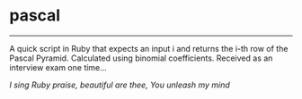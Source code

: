 # pascal
------------------------------------
A quick script in Ruby that expects an input i and returns the i-th row of the Pascal Pyramid. Calculated using binomial coefficients. Received as an interview exam one time...

*I sing Ruby praise,
beautiful are thee,
You unleash my mind*
